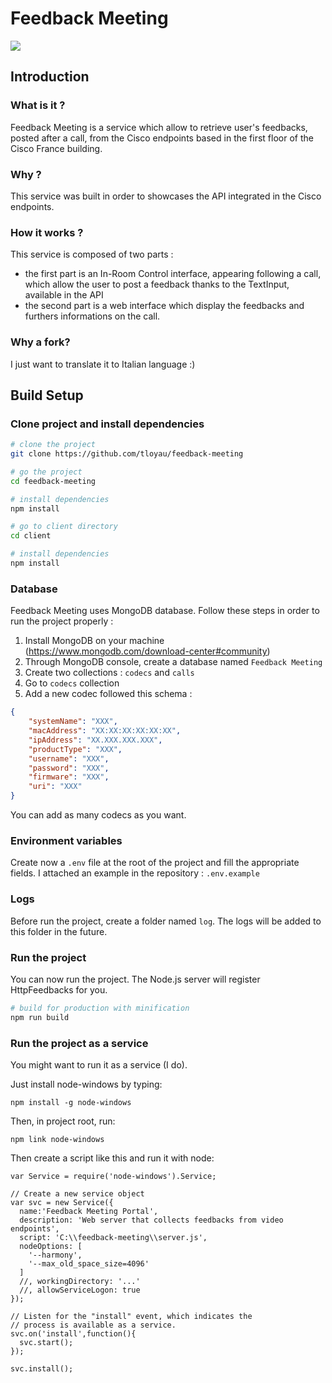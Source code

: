 # Feedback Meeting

![](https://image.ibb.co/gV7Oeo/Capture_d_e_cran_2018_06_21_a_10_47_49.png)

## Introduction

### What is it ?

Feedback Meeting is a service which allow to retrieve user's feedbacks, posted after a call, from the Cisco endpoints based in the first floor of the Cisco France building.

### Why ?

This service was built in order to showcases the API integrated in the Cisco endpoints.

### How it works ?

This service is composed of two parts :

- the first part is an In-Room Control interface, appearing following a call, which allow the user to post a feedback thanks to the TextInput, available in the API
- the second part is a web interface which display the feedbacks and furthers informations on the call.

### Why a fork?
I just want to translate it to Italian language :)

## Build Setup

### Clone project and install dependencies

``` bash
# clone the project
git clone https://github.com/tloyau/feedback-meeting

# go the project
cd feedback-meeting

# install dependencies
npm install

# go to client directory
cd client

# install dependencies
npm install
```

### Database

Feedback Meeting uses MongoDB database. Follow these steps in order to run the project properly :

 1. Install MongoDB on your machine (https://www.mongodb.com/download-center#community)
 2. Through MongoDB console, create a database named `Feedback Meeting`
 3. Create two collections : `codecs` and `calls`
 4. Go to `codecs` collection
 5.  Add a new codec followed this schema : 
``` json
{
    "systemName": "XXX",
    "macAddress": "XX:XX:XX:XX:XX:XX",
    "ipAddress": "XX.XXX.XXX.XXX",
    "productType": "XXX",
    "username": "XXX",
    "password": "XXX",
    "firmware": "XXX",
    "uri": "XXX"
}
```
You can add as many codecs as you want.

### Environment variables
 Create now a `.env` file at the root of the project and fill the appropriate fields. I attached an example in the repository : `.env.example`

### Logs
 Before run the project, create a folder named `log`. The logs will be added to this folder in the future.

### Run the project
 You can now run the project. The Node.js server will register HttpFeedbacks for you.
``` bash
# build for production with minification
npm run build
```

### Run the project as a service
You might want to run it as a service (I do).

Just install node-windows by typing:
```
npm install -g node-windows
```
Then, in project root, run:
```
npm link node-windows
```

Then create a script like this and run it with node:
```
var Service = require('node-windows').Service;

// Create a new service object
var svc = new Service({
  name:'Feedback Meeting Portal',
  description: 'Web server that collects feedbacks from video endpoints',
  script: 'C:\\feedback-meeting\\server.js',
  nodeOptions: [
    '--harmony',
    '--max_old_space_size=4096'
  ]
  //, workingDirectory: '...'
  //, allowServiceLogon: true
});

// Listen for the "install" event, which indicates the
// process is available as a service.
svc.on('install',function(){
  svc.start();
});

svc.install();
```
